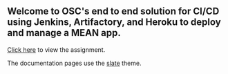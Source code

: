 ## Welcome to OSC's end to end solution for CI/CD using Jenkins, Artifactory, and Heroku to deploy and manage a MEAN app.

[Click here](https://order-of-the-stacky-castle.github.io/tts-full-pipeline/project_description) to view the assignment.

The documentation pages use the [slate](https://github.com/pages-themes/slate) theme.